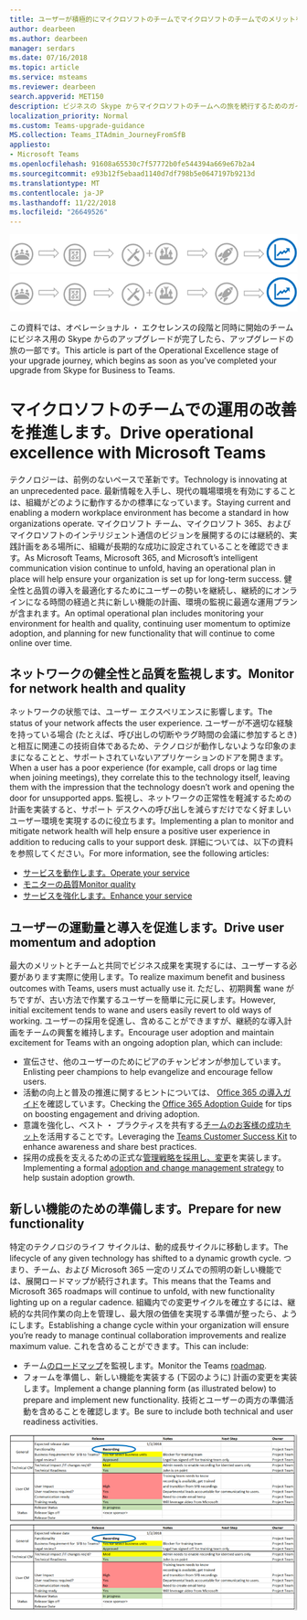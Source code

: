 ```yaml
---
title: ユーザーが積極的にマイクロソフトのチームでマイクロソフトのチームでのメリットをもたらします
author: dearbeen
ms.author: dearbeen
manager: serdars
ms.date: 07/16/2018
ms.topic: article
ms.service: msteams
ms.reviewer: dearbeen
search.appverid: MET150
description: ビジネスの Skype からマイクロソフトのチームへの旅を続行するためのガイダンス
localization_priority: Normal
ms.custom: Teams-upgrade-guidance
MS.collection: Teams_ITAdmin_JourneyFromSfB
appliesto:
- Microsoft Teams
ms.openlocfilehash: 91608a65530c7f57772b0fe544394a669e67b2a4
ms.sourcegitcommit: e93b12f5ebaad1140d7df798b5e0647197b9213d
ms.translationtype: MT
ms.contentlocale: ja-JP
ms.lasthandoff: 11/22/2018
ms.locfileid: "26649526"
---
```

<span data-ttu-id="70885-103">![オペレーショナル ・ エクセレンスの段階に重点を置いて、旅アップグレードの段階](media/upgrade-banner-op-excellence.png "オペレーショナル ・ エクセレンスの段階に重点を置いて、旅アップグレードの段階")</span><span class="sxs-lookup"><span data-stu-id="70885-103">![Stages of the upgrade journey, with emphasis on the Operational Excellence stage](media/upgrade-banner-op-excellence.png "Stages of the upgrade journey, with emphasis on the Operational Excellence stage")</span></span>

<span data-ttu-id="70885-104">この資料では、オペレーショナル ・ エクセレンスの段階と同時に開始のチームにビジネス用の Skype からのアップグレードが完了したら、アップグレードの旅の一部です。</span><span class="sxs-lookup"><span data-stu-id="70885-104">This article is part of the Operational Excellence stage of your upgrade journey, which begins as soon as you’ve completed your upgrade from Skype for Business to Teams.</span></span>

# <a name="drive-operational-excellence-with-microsoft-teams"></a><span data-ttu-id="70885-105">マイクロソフトのチームでの運用の改善を推進します。</span><span class="sxs-lookup"><span data-stu-id="70885-105">Drive operational excellence with Microsoft Teams</span></span>

<span data-ttu-id="70885-106">テクノロジーは、前例のないペースで革新です。</span><span class="sxs-lookup"><span data-stu-id="70885-106">Technology is innovating at an unprecedented pace.</span></span> <span data-ttu-id="70885-107">最新情報を入手し、現代の職場環境を有効にすることは、組織がどのように動作するかの標準になっています。</span><span class="sxs-lookup"><span data-stu-id="70885-107">Staying current and enabling a modern workplace environment has become a standard in how organizations operate.</span></span> <span data-ttu-id="70885-108">マイクロソフト チーム、マイクロソフト 365、およびマイクロソフトのインテリジェント通信のビジョンを展開するのには継続的、実践計画をある場所に、組織が長期的な成功に設定されていることを確認できます。</span><span class="sxs-lookup"><span data-stu-id="70885-108">As Microsoft Teams, Microsoft 365, and Microsoft’s intelligent communication vision continue to unfold, having an operational plan in place will help ensure your organization is set up for long-term success.</span></span> <span data-ttu-id="70885-109">健全性と品質の導入を最適化するためにユーザーの勢いを継続し、継続的にオンラインになる時間の経過と共に新しい機能の計画、環境の監視に最適な運用プランが含まれます。</span><span class="sxs-lookup"><span data-stu-id="70885-109">An optimal operational plan includes monitoring your environment for health and quality, continuing user momentum to optimize adoption, and planning for new functionality that will continue to come online over time.</span></span>

## <a name="monitor-for-network-health-and-quality"></a><span data-ttu-id="70885-110">ネットワークの健全性と品質を監視します。</span><span class="sxs-lookup"><span data-stu-id="70885-110">Monitor for network health and quality</span></span>

<span data-ttu-id="70885-111">ネットワークの状態では、ユーザー エクスペリエンスに影響します。</span><span class="sxs-lookup"><span data-stu-id="70885-111">The status of your network affects the user experience.</span></span> <span data-ttu-id="70885-112">ユーザーが不適切な経験を持っている場合 (たとえば、呼び出しの切断やラグ時間の会議に参加するとき) と相互に関連この技術自体であるため、テクノロジが動作しないような印象のままになることと、サポートされていないアプリケーションのドアを開きます。</span><span class="sxs-lookup"><span data-stu-id="70885-112">When a user has a poor experience (for example, call drops or lag time when joining meetings), they correlate this to the technology itself, leaving them with the impression that the technology doesn’t work and opening the door for unsupported apps.</span></span> <span data-ttu-id="70885-113">監視し、ネットワークの正常性を軽減するための計画を実装すると、サポート デスクへの呼び出しを減らすだけでなく好ましいユーザー環境を実現するのに役立ちます。</span><span class="sxs-lookup"><span data-stu-id="70885-113">Implementing a plan to monitor and mitigate network health will help ensure a positive user experience in addition to reducing calls to your support desk.</span></span> <span data-ttu-id="70885-114">詳細については、以下の資料を参照してください。</span><span class="sxs-lookup"><span data-stu-id="70885-114">For more information, see the following articles:</span></span>

-   [<span data-ttu-id="70885-115">サービスを動作します。</span><span class="sxs-lookup"><span data-stu-id="70885-115">Operate your service</span></span>](upgrade-operate-my-service.md)
-   [<span data-ttu-id="70885-116">モニターの品質</span><span class="sxs-lookup"><span data-stu-id="70885-116">Monitor quality</span></span>](upgrade-monitor-quality.md)
-   [<span data-ttu-id="70885-117">サービスを強化します。</span><span class="sxs-lookup"><span data-stu-id="70885-117">Enhance your service</span></span>](upgrade-enhance-my-service.md)

## <a name="drive-user-momentum-and-adoption"></a><span data-ttu-id="70885-118">ユーザーの運動量と導入を促進します。</span><span class="sxs-lookup"><span data-stu-id="70885-118">Drive user momentum and adoption</span></span>

<span data-ttu-id="70885-119">最大のメリットとチームと共同でビジネス成果を実現するには、ユーザーする必要があります実際に使用します。</span><span class="sxs-lookup"><span data-stu-id="70885-119">To realize maximum benefit and business outcomes with Teams, users must actually use it.</span></span> <span data-ttu-id="70885-120">ただし、初期興奮 wane がちですが、古い方法で作業するユーザーを簡単に元に戻します。</span><span class="sxs-lookup"><span data-stu-id="70885-120">However, initial excitement tends to wane and users easily revert to old ways of working.</span></span> <span data-ttu-id="70885-121">ユーザーの採用を促進し、含めることができますが、継続的な導入計画をチームの興奮を維持します。</span><span class="sxs-lookup"><span data-stu-id="70885-121">Encourage user adoption and maintain excitement for Teams with an ongoing adoption plan, which can include:</span></span>

-   <span data-ttu-id="70885-122">宣伝させ、他のユーザーのためにピアのチャンピオンが参加しています。</span><span class="sxs-lookup"><span data-stu-id="70885-122">Enlisting peer champions to help evangelize and encourage fellow users.</span></span>
-   <span data-ttu-id="70885-123">活動の向上と普及の推進に関するヒントについては、 [Office 365 の導入ガイド](https://go.microsoft.com/fwlink/?linkid=859045)を確認しています。</span><span class="sxs-lookup"><span data-stu-id="70885-123">Checking the [Office 365 Adoption Guide](https://go.microsoft.com/fwlink/?linkid=859045) for tips on boosting engagement and driving adoption.</span></span>
-   <span data-ttu-id="70885-124">意識を強化し、ベスト ・ プラクティスを共有する[チームのお客様の成功キット](https://download.microsoft.com/download/A/E/9/AE984CD4-CF4B-41E7-9ABD-6735E3F01897/MicrosoftTeamsCustomerSuccessKit.zip)を活用することです。</span><span class="sxs-lookup"><span data-stu-id="70885-124">Leveraging the [Teams Customer Success Kit](https://download.microsoft.com/download/A/E/9/AE984CD4-CF4B-41E7-9ABD-6735E3F01897/MicrosoftTeamsCustomerSuccessKit.zip) to enhance awareness and share best practices.</span></span>
-   <span data-ttu-id="70885-125">採用の成長を支えるための正式な[管理戦略を採用し、変更](http://www.successwithteams.com/)を実装します。</span><span class="sxs-lookup"><span data-stu-id="70885-125">Implementing a formal [adoption and change management strategy](http://www.successwithteams.com/) to help sustain adoption growth.</span></span>

## <a name="prepare-for-new-functionality"></a><span data-ttu-id="70885-126">新しい機能のための準備します。</span><span class="sxs-lookup"><span data-stu-id="70885-126">Prepare for new functionality</span></span>

<span data-ttu-id="70885-127">特定のテクノロジのライフ サイクルは、動的成長サイクルに移動します。</span><span class="sxs-lookup"><span data-stu-id="70885-127">The lifecycle of any given technology has shifted to a dynamic growth cycle.</span></span> <span data-ttu-id="70885-128">つまり、チーム、および Microsoft 365 一定のリズムでの照明の新しい機能では、展開ロードマップが続行されます。</span><span class="sxs-lookup"><span data-stu-id="70885-128">This means that the Teams and Microsoft 365 roadmaps will continue to unfold, with new functionality lighting up on a regular cadence.</span></span> <span data-ttu-id="70885-129">組織内での変更サイクルを確立するには、継続的な共同作業の向上を管理し、最大限の価値を実現する準備が整ったら、ようにします。</span><span class="sxs-lookup"><span data-stu-id="70885-129">Establishing a change cycle within your organization will ensure you’re ready to manage continual collaboration improvements and realize maximum value.</span></span> <span data-ttu-id="70885-130">これを含めることができます。</span><span class="sxs-lookup"><span data-stu-id="70885-130">This can include:</span></span>

-   <span data-ttu-id="70885-131">チーム[のロードマップ](https://products.office.com/business/office-365-roadmap?filters=microsoft%20teams)を監視します。</span><span class="sxs-lookup"><span data-stu-id="70885-131">Monitor the Teams [roadmap](https://products.office.com/business/office-365-roadmap?filters=microsoft%20teams).</span></span>
-   <span data-ttu-id="70885-132">フォームを準備し、新しい機能を実装する (下図のように) 計画の変更を実装します。</span><span class="sxs-lookup"><span data-stu-id="70885-132">Implement a change planning form (as illustrated below) to prepare and implement new functionality.</span></span> <span data-ttu-id="70885-133">技術とユーザーの両方の準備活動を含めることを確認します。</span><span class="sxs-lookup"><span data-stu-id="70885-133">Be sure to include both technical and user readiness activities.</span></span>

<span data-ttu-id="70885-134">![例のフォームに予想されるリリースの日付と次の手順および所有者の一覧に、新しい機能についてのメモが表示されています。](media/upgrade-change-plan-form.png "例のフォームに予想されるリリースの日付と次の手順および所有者の一覧に、新しい機能についてのメモが表示されています。")</span><span class="sxs-lookup"><span data-stu-id="70885-134">![Example form showing expected release dates and notes about new functionality, listed with next steps and owners](media/upgrade-change-plan-form.png "Example form showing expected release dates and notes about new functionality, listed with next steps and owners")</span></span>

